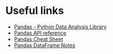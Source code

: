 # Useful links

- [Pandas - Python Data Analysis Library](https://pandas.pydata.org/)
- [Pandas API reference](https://pandas.pydata.org/pandas-docs/stable/reference/index.html)
- [Pandas Cheat Sheet](https://pandas.pydata.org/Pandas_Cheat_Sheet.pdf)
- [Pandas DataFrame Notes](https://www.webpages.uidaho.edu/~stevel/504/pandas%20dataframe%20notes.pdf)